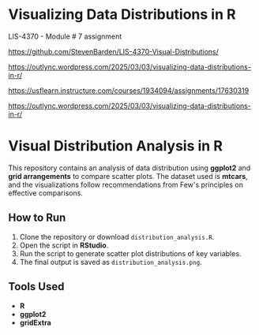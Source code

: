 # Visualizing Data Distributions in R

LIS-4370 - Module # 7 assignment  

https://github.com/StevenBarden/LIS-4370-Visual-Distributions/

https://outlync.wordpress.com/2025/03/03/visualizing-data-distributions-in-r/

https://usflearn.instructure.com/courses/1934094/assignments/17630319

https://outlync.wordpress.com/2025/03/03/visualizing-data-distributions-in-r/

# Visual Distribution Analysis in R

This repository contains an analysis of data distribution using **ggplot2** and **grid arrangements** to compare scatter plots. The dataset used is **mtcars**, and the visualizations follow recommendations from Few's principles on effective comparisons.

## How to Run

1. Clone the repository or download `distribution_analysis.R`.
2. Open the script in **RStudio**.
3. Run the script to generate scatter plot distributions of key variables.
4. The final output is saved as `distribution_analysis.png`.

## Tools Used
- **R**
- **ggplot2**
- **gridExtra**
